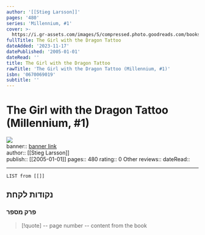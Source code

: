 ```yaml
---
author: '[[Stieg Larsson]]'
pages: '480'
series: 'Millennium, #1'
cover: >-
  https://i.gr-assets.com/images/S/compressed.photo.goodreads.com/books/1684638853l/2429135.jpg
fullTitle: The Girl with the Dragon Tattoo
dateAdded: '2023-11-17'
datePublished: '2005-01-01'
dateRead: ''
title: The Girl with the Dragon Tattoo
rawTitle: 'The Girl with the Dragon Tattoo (Millennium, #1)'
isbn: '0670069019'
subtitle: ''
---
```

# The Girl with the Dragon Tattoo (Millennium, #1)

![](https:&#x2F;&#x2F;i.gr-assets.com&#x2F;images&#x2F;S&#x2F;compressed.photo.goodreads.com&#x2F;books&#x2F;1684638853l&#x2F;2429135.jpg)  
banner:: [banner link](https:&#x2F;&#x2F;i.gr-assets.com&#x2F;images&#x2F;S&#x2F;compressed.photo.goodreads.com&#x2F;books&#x2F;1684638853l&#x2F;2429135.jpg)  
author:: [[Stieg Larsson]]  
publish:: [[2005-01-01]]
pages:: 480
rating:: 0 
Other reviews:: 
dateRead:: 

<hr  style="clear:both"/>



```dataview
LIST from [[]]
```

## נקודות לקחת 

### פרק מספר
> [!quote] -- page number -- 
>  content from the book




```